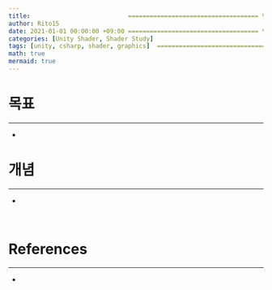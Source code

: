 ```yaml
---
title:                           ==================================== 변경!
author: Rito15
date: 2021-01-01 00:00:00 +09:00 ==================================== 변경!
categories: [Unity Shader, Shader Study]
tags: [unity, csharp, shader, graphics]  ==================================== 변경!
math: true
mermaid: true
---
```


# 목표
---
- 

# 개념
---
- 

<br>

# References
---
- 